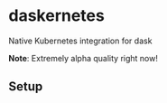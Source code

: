 # daskernetes
Native Kubernetes integration for dask

**Note**: Extremely alpha quality right now!

## Setup



